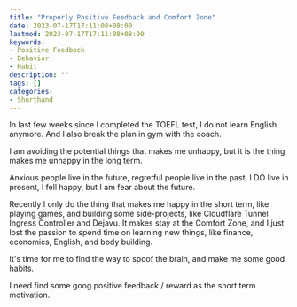 ```yaml
---
title: "Properly Positive Feedback and Comfort Zone"
date: 2023-07-17T17:11:08+08:00
lastmod: 2023-07-17T17:11:08+08:00
keywords: 
- Positive Feedback
- Behavior
- Habit
description: ""
tags: []
categories:
- Shorthand
---
```


In last few weeks since I completed the TOEFL test, I do not learn English anymore. And I also break the plan in gym with the coach.

I am avoiding the potential things that makes me unhappy, but it is the thing makes me unhappy in the long term.

Anxious people live in the future, regretful people live in the past. I DO live in present, I fell happy, but I am fear about the future.

Recently I only do the thing that makes me happy in the short term, like playing games, and building some side-projects, like Cloudflare Tunnel Ingress Controller and Dejavu. It makes stay at the Comfort Zone, and I just lost the passion to spend time on learning new things, like finance, economics, English, and body building.

It's time for me to find the way to spoof the brain, and make me some good habits.

I need find some goog positive feedback / reward as the short term motivation.
